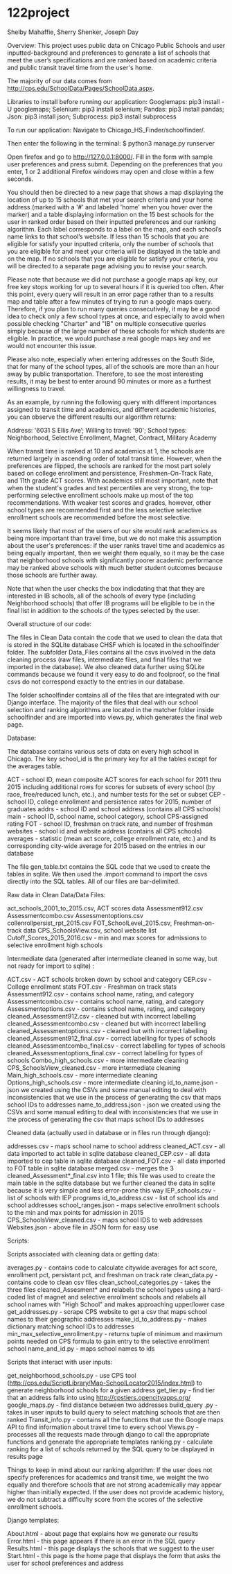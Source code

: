 # 122project
Shelby Mahaffie, Sherry Shenker, Joseph Day
 
Overview:
This project uses public data on Chicago Public Schools and user inputted-background and preferences to generate a list of schools that meet the user’s specifications and are ranked based on academic criteria and public transit travel time from the user's home. 

The majority of our data comes from http://cps.edu/SchoolData/Pages/SchoolData.aspx. 


Libraries to install before running our application:
Googlemaps: pip3 install -U googlemaps;
Selenium: pip3 install selenium;
Pandas: pip3 install pandas;
Json: pip3 install json;
Subprocess: pip3 install subprocess


To run our application:
Navigate to Chicago_HS_Finder/schoolfinder/. 

Then enter the following in the terminal:
    $ python3 manage.py runserver
    
Open firefox and go to  http://127.0.0.1:8000/. Fill in the form with sample user preferences and press submit. Depending on the preferences that you enter, 1 or 2 additional Firefox windows may open and close within a few seconds. 

You should then be directed to a new page that shows a map displaying the location of up to 15 schools that met your search criteria and your home address (marked with a '#' and labeled 'home' when you hover over the marker) and a table displaying information on the 15 best schools for the user in ranked order based on their inputted preferences and our ranking algorithm. Each label corresponds to a label on the map, and each school’s name links to that school’s website. 
If less than 15 schools that you are eligible for satisfy your inputted criteria, only the number of schools that you are eligible for and meet your criteria will be displayed in the table and on the map. If no schools that you are eligible for satisfy your criteria, you will be directed to a separate page advising you to revise your search.  

Please note that because we did not purchase a google maps api key, our free key stops working for up to several hours if it is queried too often. After this point, every query will result in an error page rather than to a results map and table after a few minutes of trying to run a google maps query. Therefore, if you plan to run many queries consecutively, it may be a good idea to check only a few school types at once, and especially to avoid when possible checking "Charter" and "IB" on multiple consecutive queries simply because of the large number of these schools for which students are eligible. In practice, we would purchase a real google maps key and we would not encounter this issue. 

Please also note, especially when entering addresses on the South Side, that for many of the school types, all of the schools are more than an hour away by public transportation. Therefore, to see the most interesting results, it may be best to enter around 90 minutes or more as a furthest willingness to travel.

As an example, by running the following query with different importances assigned to transit time and academics, and different academic histories, you can observe the different results our algorithm returns: 

Address: '6031 S Ellis Ave’; 
Willing to travel: '90'; 
School types: Neighborhood, Selective Enrollment, Magnet, Contract, Military Academy

When transit time is ranked at 10 and academics at 1, the schools are returned largely in ascending order of total transit time. However, when the preferences are flipped, the schools are ranked for the most part solely based on college enrollment and persistence, Freshmen-On-Track Rate, and 11th grade ACT scores. With academics still most important, note that when the student's grades and test percentiles are very strong, the top-performing selective enrollment schools make up most of the top recommendations. With weaker test scores and grades, however, other school types are recommended first and the less selective selective enrollment schools are recommended before the most selective.

It seems likely that most of the users of our site would rank academics as being more important than travel time, but we do not make this assumption about the user's preferences: if the user ranks travel time and academics as being equally important, then we weight them equally, so it may be the case that neighborhood schools with significantly poorer academic performance may be ranked above schools with much better student outcomes because those schools are further away. 

Note that when the user checks the box indicdating that that they are interested in IB schools, all of the schools of every type (including Neighborhood schools) that offer IB programs will be eligible to be in the final list in addition to the schools of the types selected by the user.




Overall structure of our code:

The files in Clean Data contain the code that we used to clean the data that is stored in the SQLite database CHSF which is located in the schoolfinder folder. The subfolder Data_Files contains all the csvs involved in the data cleaning process (raw files, intermediate files, and final files that we imported in the database). We also cleaned data further using SQLite commands because we found it very easy to do and foolproof, so the final csvs do not correspond exactly to the entries in our database.

The folder schoolfinder contains all of the files that are integrated with our Django interface. The majority of the files that deal with our school selection and ranking algorithms are located in the matcher folder inside schoolfinder and are imported into views.py, which generates the final web page. 


Database:

The database contains various sets of data on every high school in Chicago. The key school_id is the primary key for all the tables except for the averages table. 

ACT - school ID, mean composite ACT scores for each school for 2011 thru 2015 including additional rows for scores for subsets of every school (by race, free/reduced lunch, etc.), and number tests for the set or subset
CEP - school ID, college enrollment and persistence rates for 2015, number of graduates
addrs - school ID and school address (contains all CPS schools)
main - school ID, school name, school category, school CPS-assigned rating
FOT - school ID, freshman on track rate, and number of freshman
websites - school id and website address (contains all CPS schools)
averages - statistic (mean act score, college enrollment rate, etc.) and its corresponding city-wide average for 2015 based on the entries in our database

The file gen_table.txt contains the SQL code that we used to create the tables in sqlite. We then used the .import command to import the csvs directly into the SQL tables. All of our files are bar-delimited. 

Raw data in Clean Data/Data Files:

act_schools_2001_to_2015.csv, ACT scores data
Assessment912.csv
Assessmentcombo.csv
Assessmentoptions.csv
collenrollpersist_rpt_2015.csv
FOT_SchoolLevel_2015.csv, Freshman-on-track data
CPS_SchoolsView.csv, school website list
Cutoff_Scores_2015_2016.csv - min and max scores for admissions to selective enrollment high schools

Intermediate data (generated after intermediate cleaned in some way, but not ready for import to sqlite) :

ACT.csv - ACT schools broken down by school and category
CEP.csv - College enrollment stats
FOT.csv - Freshman on track stats
Assessment912.csv - contains school name, rating, and category
Assessmentcombo.csv - contains school name, rating, and category
Assessmentoptions.csv - contains school name, rating, and category
cleaned_Assessment912.csv - cleaned but with incorrect labelling
cleaned_Assessmentcombo.csv - cleaned but with incorrect labelling
cleaned_Assessmentoptions.csv - cleaned but with incorrect labelling
cleaned_Assessment912_final.csv - correct labelling for types of schools
cleaned_Assessmentcombo_final.csv - correct labelling for types of schools
cleaned_Assessmentoptions_final.csv - correct labelling for types of schools
Combo_high_schools.csv - more intermediate cleaning
CPS_SchoolsView_cleaned.csv - more intermediate cleaning
Main_high_schools.csv - more intermediate cleaning
Options_high_schools.csv - more intermediate cleaning
id_to_name.json - json we created using the CSVs and some manual editing to deal with inconsistencies that we use in the process of generating the csv that maps school IDs to addresses
name_to_address.json - json we created using the CSVs and some manual editing to deal with inconsistencies that we use in the process of generating the csv that maps school IDs to addresses

Cleaned data (actually used in database or in files run through django):

addresses.csv - maps school name to school address
cleaned_ACT.csv - all data imported to act table in sqlite database
cleaned_CEP.csv - all data imported to cep table in sqlite database
cleaned_FOT.csv - all data imported to FOT table in sqlite database
merged.csv - merges the 3 cleaned_Assessment*_final.csv into 1 file; this file was used to create the main table in the sqlite database but we further cleaned the data in sqlite because it is very simple and less error-prone this way
IEP_schools.csv - list of schools with IEP programs
id_to_address.csv - list of school ids and school addresses
school_ranges.json - maps selective enrollment schools to the min and max points for admission in 2015
CPS_SchoolsView_cleaned.csv - maps school IDS to web addresses
Websites.json - above file in JSON form for easy use


Scripts:

Scripts associated with cleaning data or getting data:

averages.py - contains code to calculate citywide averages for act score, enrollment pct, persistant pct, and freshman on track rate
clean_data.py - contains code to clean csv files
clean_school_categories.py - takes the three files cleaned_Assesment* and relabels the
school types using a hard-coded list of magnet and selective enrollment schools and relabels
all school names with "High School" and makes approaching upper/lower case
get_addresses.py - scrape CPS website to get a csv that maps school names to their geographic addresses
make_id_to_address.py - makes dictionary matching school IDs to addresses
min_max_selective_enrollment.py - returns tuple of minimum and maximum points needed on CPS formula to gain entry to the selective enrollment school
name_and_id.py - maps school names to ids

Scripts that interact with user inputs:

get_neighborhood_schools.py - use CPS tool (http://cps.edu/ScriptLibrary/Map-SchoolLocator2015/index.html) to generate neighborhood schools for a given address
get_tier.py - find tier that an address falls into using http://cpstiers.opencityapps.org/ 
google_maps.py - find distance between two addresses
build_query .py - takes in user inputs to build query to select matching schools that are then ranked
Transit_info.py - contains all the functions that use the Google maps API to find information about travel time to every school
Views.py - processes all the requests made through django to call the appropriate functions and generate the appropriate templates
ranking.py - calculate ranking for a list of schools returned by the SQL query to be displayed in results page

Things to keep in mind about our ranking algorithm: If the user does not specify preferences for academics and transit time, we weight the two equally and therefore schools that are not strong academically may appear higher than initially expected. If the user does not provide academic history, we do not subtract a difficulty score from the scores of the selective enrollment schools. 

Django templates:

About.html - about page that explains how we generate our results
Error.html - this page appears if there is an error in the SQL query
Results.html - this page displays the schools that we suggest to the user
Start.html - this page is the home page that displays the form that asks the user for school preferences and address

